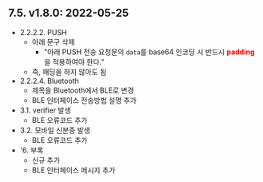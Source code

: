 ## 7.5. v1.8.0: 2022-05-25

* 2.2.2.2. PUSH
    * 아래 문구 삭제
        * "아래 PUSH 전송 요청문의 `data`를 base64 인코딩 시 반드시 <span style="color:red">**padding**</span>을 적용하여야 한다."
    * 즉, 패딩을 하지 않아도 됨
* 2.2.2.4. Bluetooth
    * 제목을 Bluetooth에서 BLE로 변경
    * BLE 인터페이스 전송방법 설명 추가
* 3.1. verifier 발생
    * BLE 오류코드 추가
* 3.2. 모바일 신분증 발생
    * BLE 오류코드 추가
* '6. 부록
    * 신규 추가
    * BLE 인터페이스 메시지 추가

